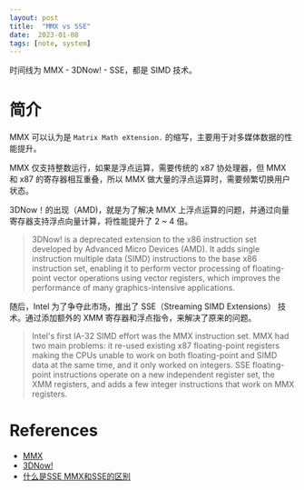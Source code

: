 ```yaml
---
layout: post
title:  "MMX vs SSE"
date:  2023-01-08
tags: [note, system]
---
```


  时间线为 MMX - 3DNow! - SSE，都是 SIMD 技术。

# 简介

  MMX 可以认为是 `Matrix Math eXtension.` 的缩写，主要用于对多媒体数据的性能提升。

  MMX 仅支持整数运行，如果是浮点运算，需要传统的 x87 协处理器，但 MMX 和 x87 的寄存器相互重叠，所以 MMX 做大量的浮点运算时，需要频繁切换用户状态。

  3DNow！的出现（AMD)，就是为了解决 MMX 上浮点运算的问题，并通过向量寄存器支持浮点向量计算，将性能提升了 2 ~ 4 倍。

> 3DNow! is a deprecated extension to the x86 instruction set developed by Advanced Micro Devices (AMD). It adds single instruction multiple data (SIMD) instructions to the base x86 instruction set, enabling it to perform vector processing of floating-point vector operations using vector registers, which improves the performance of many graphics-intensive applications.

  随后，Intel 为了争夺此市场，推出了 SSE（Streaming SIMD Extensions） 技术。通过添加额外的 XMM 寄存器和浮点指令，来解决了原来的问题。

> Intel's first IA-32 SIMD effort was the MMX instruction set. MMX had two main problems: it re-used existing x87 floating-point registers making the CPUs unable to work on both floating-point and SIMD data at the same time, and it only worked on integers. SSE floating-point instructions operate on a new independent register set, the XMM registers, and adds a few integer instructions that work on MMX registers.

# References

* [MMX](https://en.wikipedia.org/wiki/MMX_(instruction_set))
* [3DNow!](https://en.wikipedia.org/wiki/3DNow!)
* [什么是SSE MMX和SSE的区别](https://www.elecfans.com/d/1186107.html)
